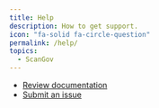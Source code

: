 ```yaml
---
title: Help
description: How to get support.
icon: "fa-solid fa-circle-question"
permalink: /help/
topics:
  - ScanGov
---
```


* [Review documentation](https://scangov.org/docs)
* [Submit an issue](https://github.com/civichackingagency/scangov-docs/issues/new/choose)
